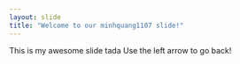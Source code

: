 ```yaml
---
layout: slide
title: "Welcome to our minhquang1107 slide!"
---
```

This is my awesome slide tada
Use the left arrow to go back!
